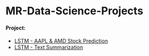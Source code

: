 # MR-Data-Science-Projects

#### Project:

- [LSTM - AAPL & AMD Stock Prediction](https://github.com/SNRxCode/MR-Data-Science-Projects/tree/main/LSTM%20-%20AAPL%20%26%20AMD%20Prediction)
- [LSTM - Text Summarization](https://github.com/SNRxCode/MR-Data-Science-Projects/tree/main/LSTM%20-%20Text%20Summarization)
